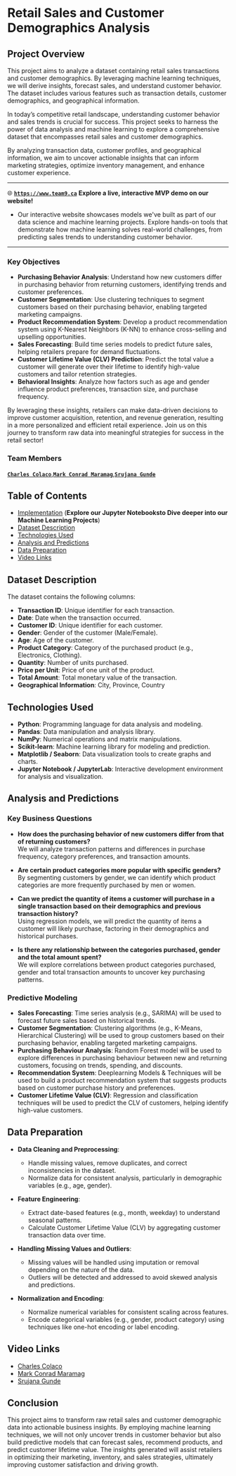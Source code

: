# Retail Sales and Customer Demographics Analysis

## Project Overview

This project aims to analyze a dataset containing retail sales transactions and customer demographics. By leveraging machine learning techniques, we will derive insights, forecast sales, and understand customer behavior. The dataset includes various features such as transaction details, customer demographics, and geographical information.

In today’s competitive retail landscape, understanding customer behavior and sales trends is crucial for success. This project seeks to harness the power of data analysis and machine learning to explore a comprehensive dataset that encompasses retail sales and customer demographics.

By analyzing transaction data, customer profiles, and geographical information, we aim to uncover actionable insights that can inform marketing strategies, optimize inventory management, and enhance customer experience.

---

🌐 [**`https://www.team9.ca`**](https://team9.ca) **Explore a live, interactive MVP demo on our website!**

- Our interactive website showcases models we've built as part of our data science and machine learning projects. Explore hands-on tools that demonstrate how machine learning solves real-world challenges, from predicting sales trends to understanding customer behavior.

---


### Key Objectives

- **Purchasing Behavior Analysis**: Understand how new customers differ in purchasing behavior from returning customers, identifying trends and customer preferences.
- **Customer Segmentation**: Use clustering techniques to segment customers based on their purchasing behavior, enabling targeted marketing campaigns.
- **Product Recommendation System**: Develop a product recommendation system using K-Nearest Neighbors (K-NN) to enhance cross-selling and upselling opportunities.
- **Sales Forecasting**: Build time series models to predict future sales, helping retailers prepare for demand fluctuations.
- **Customer Lifetime Value (CLV) Prediction**: Predict the total value a customer will generate over their lifetime to identify high-value customers and tailor retention strategies.
- **Behavioral Insights**: Analyze how factors such as age and gender influence product preferences, transaction size, and purchase frequency.

By leveraging these insights, retailers can make data-driven decisions to improve customer acquisition, retention, and revenue generation, resulting in a more personalized and efficient retail experience.
Join us on this journey to transform raw data into meaningful strategies for success in the retail sector!

### Team Members

[**`Charles Colaco`**](https://github.com/CharlesColaco),[**`Mark Conrad Maramag`**](https://github.com/markmaramag),[**`Srujana Gunde`**](https://github.com/s-gunde)

## Table of Contents

- [Implementation](https://github.com/Team9DSI/Retail-Sales-and-Customer-Demographics/blob/main/models/README.md)  (**Explore our Jupyter Notebooksto Dive deeper into our Machine Learning Projects**)
- [Dataset Description](#dataset-description)
- [Technologies Used](#technologies-used)
- [Analysis and Predictions](#analysis-and-predictions)
- [Data Preparation](#data-preparation)
- [Video Links](#video-links)


## Dataset Description

The dataset contains the following columns:

- **Transaction ID**: Unique identifier for each transaction.
- **Date**: Date when the transaction occurred.
- **Customer ID**: Unique identifier for each customer.
- **Gender**: Gender of the customer (Male/Female).
- **Age**: Age of the customer.
- **Product Category**: Category of the purchased product (e.g., Electronics, Clothing).
- **Quantity**: Number of units purchased.
- **Price per Unit**: Price of one unit of the product.
- **Total Amount**: Total monetary value of the transaction.
- **Geographical Information**: City, Province, Country


## Technologies Used

- **Python**: Programming language for data analysis and modeling.
- **Pandas**: Data manipulation and analysis library.
- **NumPy**: Numerical operations and matrix manipulations.
- **Scikit-learn**: Machine learning library for modeling and prediction.
- **Matplotlib / Seaborn**: Data visualization tools to create graphs and charts.
- **Jupyter Notebook / JupyterLab**: Interactive development environment for analysis and visualization.

## Analysis and Predictions

### Key Business Questions

- **How does the purchasing behavior of new customers differ from that of returning customers?**  
  We will analyze transaction patterns and differences in purchase frequency, category preferences, and transaction amounts.

- **Are certain product categories more popular with specific genders?**  
  By segmenting customers by gender, we can identify which product categories are more frequently purchased by men or women.

- **Can we predict the quantity of items a customer will purchase in a single transaction based on their demographics and previous transaction history?**  
  Using regression models, we will predict the quantity of items a customer will likely purchase, factoring in their demographics and historical purchases.

- **Is there any relationship between the categories purchased, gender and the total amount spent?**  
  We will explore correlations between product categories purchased, gender and total transaction amounts to uncover key purchasing patterns.

### Predictive Modeling

- **Sales Forecasting**: Time series analysis (e.g., SARIMA) will be used to forecast future sales based on historical trends.
- **Customer Segmentation**: Clustering algorithms (e.g., K-Means, Hierarchical Clustering) will be used to group customers based on their purchasing behavior, enabling targeted marketing campaigns.
- **Purchasing Behaviour Analysis**: Random Forest model will be used to explore differences in purchasing behaviour between new and returning customers, focusing on trends, spending, and discounts.
- **Recommendation System**: Deeplearning Models & Techniques will be used to build a product recommendation system that suggests products based on customer purchase history and preferences.
- **Customer Lifetime Value (CLV)**: Regression and classification techniques will be used to predict the CLV of customers, helping identify high-value customers.

## Data Preparation

- **Data Cleaning and Preprocessing**:
  - Handle missing values, remove duplicates, and correct inconsistencies in the dataset.
  - Normalize data for consistent analysis, particularly in demographic variables (e.g., age, gender).
- **Feature Engineering**:
  - Extract date-based features (e.g., month, weekday) to understand seasonal patterns.
  - Calculate Customer Lifetime Value (CLV) by aggregating customer transaction data over time.
- **Handling Missing Values and Outliers**:

  - Missing values will be handled using imputation or removal depending on the nature of the data.
  - Outliers will be detected and addressed to avoid skewed analysis and predictions.

- **Normalization and Encoding**:
  - Normalize numerical variables for consistent scaling across features.
  - Encode categorical variables (e.g., gender, product category) using techniques like one-hot encoding or label encoding.

## Video Links

- [Charles Colaco](https://team9.ca)
- [Mark Conrad Maramag](https://drive.google.com/file/d/1Y_UIF5wVGIqj1NvTb8UUpYtCzNQLxylc/view?usp=drive_link)
- [Srujana Gunde](https://drive.google.com/file/d/1HEMeCCWRaVIcdLkoJIekfLS-B6HUcp5i/view?usp=sharing)
  
## Conclusion

This project aims to transform raw retail sales and customer demographic data into actionable business insights. By employing machine learning techniques, we will not only uncover trends in customer behavior but also build predictive models that can forecast sales, recommend products, and predict customer lifetime value. The insights generated will assist retailers in optimizing their marketing, inventory, and sales strategies, ultimately improving customer satisfaction and driving growth.
